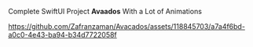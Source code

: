 Complete SwiftUI Project **Avaados** With a Lot of Animations



https://github.com/Zafranzaman/Avacados/assets/118845703/a7a4f6bd-a0c0-4e43-ba94-b34d7722058f

